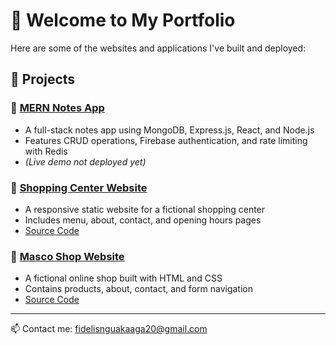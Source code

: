 # 👋 Welcome to My Portfolio

Here are some of the websites and applications I've built and deployed:

## 🚀 Projects

### 🔹 [MERN Notes App](https://github.com/fidelisnguakaaga20/mern-notes-app)
- A full-stack notes app using MongoDB, Express.js, React, and Node.js
- Features CRUD operations, Firebase authentication, and rate limiting with Redis
- *(Live demo not deployed yet)*

### 🔹 [Shopping Center Website](https://fidelisnguakaaga20.github.io/shopping-center-website/)
- A responsive static website for a fictional shopping center
- Includes menu, about, contact, and opening hours pages  
- [Source Code](https://github.com/fidelisnguakaaga20/shopping-center-website)

### 🔹 [Masco Shop Website](https://fidelisnguakaaga20.github.io/masco-site/)
- A fictional online shop built with HTML and CSS
- Contains products, about, contact, and form navigation  
- [Source Code](https://github.com/fidelisnguakaaga20/masco-site)

---

📫 Contact me: fidelisnguakaaga20@gmail.com
